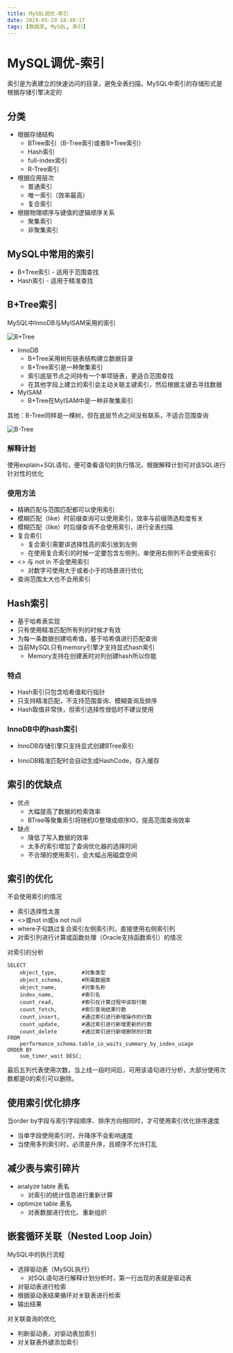 ```yaml
---
title: MySQL调优-索引
date: 2019-05-29 18:48:17
tags: [数据库, MySQL, 索引]
---
```


# MySQL调优-索引

索引是为表建立的快速访问的目录，避免全表扫描，MySQL中索引的存储形式是根据存储引擎决定的

## 分类

- 根据存储结构
  - BTree索引（B-Tree索引或者B+Tree索引）
  - Hash索引
  - full-index索引
  - R-Tree索引
- 根据应用层次
  - 普通索引
  - 唯一索引（效率最高）
  - 复合索引
- 根据物理顺序与键值的逻辑顺序关系
  - 聚集索引
  - 非聚集索引

## MySQL中常用的索引

- B+Tree索引 - 适用于范围查找
- Hash索引 - 适用于精准查找

## B+Tree索引

MySQL中InnoDB与MyISAM采用的索引

![B+Tree](https://ws3.sinaimg.cn/large/005BYqpggy1g3o5omzqquj30ic09u0te.jpg)

- InnoDB
  - B+Tree采用树形链表结构建立数据目录
  - B+Tree索引是一种聚集索引
  - 索引底层节点之间持有一个单项链表，更适合范围查找
  - 在其他字段上建立的索引会主动关联主键索引，然后根据主键去寻找数据
- MyISAM
  - B+Tree在MyISAM中是一种非聚集索引

其他：B-Tree同样是一棵树，但在底层节点之间没有联系，不适合范围查询

![B-Tree](https://ws3.sinaimg.cn/large/005BYqpggy1g3o5nwdaakj30fr09daai.jpg)

### 解释计划

使用explain+SQL语句，便可查看语句的执行情况，根据解释计划可对该SQL进行针对性的优化

### 使用方法

- 精确匹配与范围匹配都可以使用索引
- 模糊匹配（like）时前缀查询可以使用索引，效率与前缀筛选粒度有关
- 模糊匹配（like）时后缀查询不会使用索引，进行全表扫描
- 复合索引
  - 复合索引需要讲选择性高的索引放到左侧
  - 在使用复合索引的时候一定要包含左侧列，单使用右侧列不会使用索引
- <> 与 not in 不会使用索引
  - 对数字可使用大于或者小于的场景进行优化
- 查询范围太大也不会用索引

## Hash索引

- 基于哈希表实现
- 只有使用精准匹配所有列的时候才有效
- 为每一条数据创建哈希值，基于哈希值进行匹配查询
- 当前MySQL只有memory引擎才支持显式hash索引
  - Memory支持在创建表时对列创建hash所以你能

### 特点

- Hash索引只包含哈希值和行指针
- 只支持精准匹配，不支持范围查询、模糊查询及排序
- Hash取值非常快，但索引选择性很低时不建议使用

### InnoDB中的hash索引

- InnoDB存储引擎只支持显式创建BTree索引

- InnoDB精准匹配时会自动生成HashCode，存入缓存

## 索引的优缺点

- 优点
  - 大幅提高了数据的检索效率
  - BTree等聚集索引将随机IO整理成顺序IO，提高范围查询效率
- 缺点
  - 降低了写入数据的效率
  - 太多的索引增加了查询优化器的选择时间
  - 不合理的使用索引，会大幅占用磁盘空间

## 索引的优化

不会使用索引的情况

- 索引选择性太差
- <>或not in或is not null
- where子句跳过复合索引左侧索引列，直接使用右侧索引列
- 对索引列进行计算或函数处理（Oracle支持函数索引）的情况

对索引的分析

```mysql
SELECT
	object_type,		#对象类型
	object_schema,		#所属数据库
	object_name,		#对象名称
	index_name,			#索引名
	count_read,			#索引在计算过程中读取行数
	count_fetch,		#索引查询结果行数
	count_insert,		#通过索引进行新增操作的行数
	count_update,		#通过索引进行新增更新的行数
	count_delete 		#通过索引进行新增删除的行数
FROM
	performance_schema.table_io_waits_summary_by_index_usage 
ORDER BY
	sum_timer_wait DESC;
```

最后五列代表使用次数，当上线一段时间后，可用该语句进行分析，大部分使用次数都是0的索引可以删除。

## 使用索引优化排序

当order by字段与索引字段顺序、排序方向相同时，才可使用索引优化排序速度

- 当单字段使用索引时，升降序不会影响速度
- 当使用多列索引时，必须是升序，且顺序不允许打乱

## 减少表与索引碎片

- analyze table 表名
  - 对索引的统计信息进行重新计算
- optimize table 表名
  - 对表数据进行优化、重新组织

## 嵌套循环关联（Nested Loop Join）

MySQL中的执行流程

- 选择驱动表（MySQL执行）
  - 对SQL语句进行解释计划分析时，第一行出现的表就是驱动表
- 对驱动表进行检索
- 根据驱动表结果循环对关联表进行检索
- 输出结果

对关联查询的优化

- 判断驱动表，对驱动表加索引
- 对关联表外键添加索引